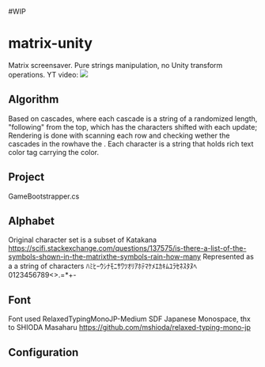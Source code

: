 #WIP
# matrix-unity
Matrix screensaver. Pure strings manipulation, no Unity transform operations. YT video:
[![](https://i.imgur.com/inpPHZ7.png)](https://youtu.be/2bRY7nReeI4)

## Algorithm
Based on cascades, where each cascade is a string of a randomized length, "following" from the top, which has the characters shifted with each update; Rendering is done with scanning each row and checking wether the cascades in the rowhave the .
Each character is a string that holds rich text color tag carrying the color.

## Project
GameBootstrapper.cs

## Alphabet
Original character set is a subset of Katakana
https://scifi.stackexchange.com/questions/137575/is-there-a-list-of-the-symbols-shown-in-the-matrixthe-symbols-rain-how-many
Represented as a a string of characters ﾊﾐﾋｰｳｼﾅﾓﾆｻﾜﾂｵﾘｱﾎﾃﾏｹﾒｴｶｷﾑﾕﾗｾﾈｽﾀﾇﾍ0123456789<>.=*+-

## Font
Font used RelaxedTypingMonoJP-Medium SDF
Japanese Monospace, thx to SHIODA Masaharu
https://github.com/mshioda/relaxed-typing-mono-jp

## Configuration
